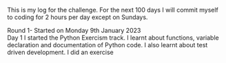 This is my log for the challenge. For the next 100 days I will commit myself to coding for 2 hours per day except on Sundays.

Round 1- Started on Monday 9th January 2023
<br>
Day 1 
I started the Python Exercism track. I learnt about functions, variable declaration and documentation of Python code. I also learnt about test driven development. I did an exercise
